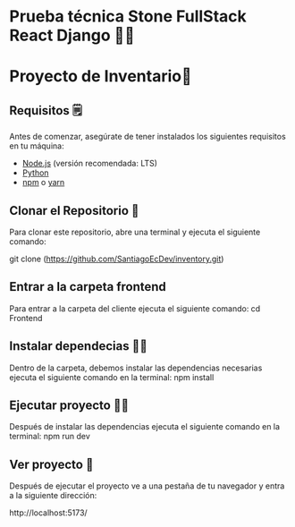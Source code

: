 # Prueba técnica Stone FullStack React Django 👨‍🚀

# Proyecto de Inventario🛫

## Requisitos 🗒

Antes de comenzar, asegúrate de tener instalados los siguientes requisitos en tu máquina:

- [Node.js](https://nodejs.org/) (versión recomendada: LTS)
- [Python](https://www.python.org/downloads/)
- [npm](https://www.npmjs.com/) o [yarn](https://yarnpkg.com/)

## Clonar el Repositorio 🌟

Para clonar este repositorio, abre una terminal y ejecuta el siguiente comando:

git clone (https://github.com/SantiagoEcDev/inventory.git)

## Entrar a la carpeta frontend
Para entrar a la carpeta del cliente ejecuta el siguiente comando:
cd Frontend

## Instalar dependecias 🤹‍♂️

Dentro de la carpeta, debemos instalar las dependencias necesarias ejecuta el siguiente comando en la terminal:
npm install

## Ejecutar proyecto 👨‍💻

Después de instalar las dependencias ejecuta el siguiente comando en la terminal:
npm run dev

## Ver proyecto 👀

Después de ejecutar el proyecto ve a una pestaña de tu navegador y entra a la siguiente dirección:

http://localhost:5173/
